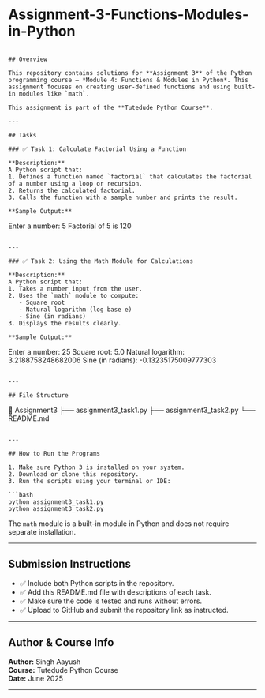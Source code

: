 # Assignment-3-Functions-Modules-in-Python
```

## Overview

This repository contains solutions for **Assignment 3** of the Python programming course – *Module 4: Functions & Modules in Python*. This assignment focuses on creating user-defined functions and using built-in modules like `math`.

This assignment is part of the **Tutedude Python Course**.

---

## Tasks

### ✅ Task 1: Calculate Factorial Using a Function

**Description:**  
A Python script that:
1. Defines a function named `factorial` that calculates the factorial of a number using a loop or recursion.
2. Returns the calculated factorial.
3. Calls the function with a sample number and prints the result.

**Sample Output:**
```
Enter a number: 5
Factorial of 5 is 120
```

---

### ✅ Task 2: Using the Math Module for Calculations

**Description:**  
A Python script that:
1. Takes a number input from the user.
2. Uses the `math` module to compute:
   - Square root
   - Natural logarithm (log base e)
   - Sine (in radians)
3. Displays the results clearly.

**Sample Output:**
```
Enter a number: 25
Square root: 5.0
Natural logarithm: 3.2188758248682006
Sine (in radians): -0.13235175009777303
```

---

## File Structure

```
📁 Assignment3
├── assignment3_task1.py
├── assignment3_task2.py
└── README.md
```

---

## How to Run the Programs

1. Make sure Python 3 is installed on your system.
2. Download or clone this repository.
3. Run the scripts using your terminal or IDE:

```bash
python assignment3_task1.py
python assignment3_task2.py
```

The `math` module is a built-in module in Python and does not require separate installation.

---

## Submission Instructions

- ✅ Include both Python scripts in the repository.
- ✅ Add this README.md file with descriptions of each task.
- ✅ Make sure the code is tested and runs without errors.
- ✅ Upload to GitHub and submit the repository link as instructed.

---

## Author & Course Info

**Author:** Singh Aayush  
**Course:** Tutedude Python Course  
**Date:** June 2025

---
